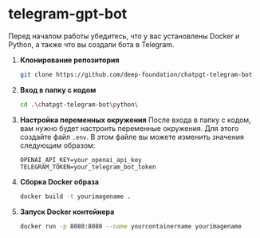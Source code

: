 # telegram-gpt-bot

Перед началом работы убедитесь, что у вас установлены Docker и Python, а также что вы создали бота в Telegram.

1. **Клонирование репозитория**
    ```bash
    git clone https://github.com/deep-foundation/chatpgt-telegram-bot 
    ```

2. **Вход в папку с кодом**
    ```bash
    cd .\chatpgt-telegram-bot\python\
    ```

3. **Настройка переменных окружения**
    После входа в папку с кодом, вам нужно будет настроить переменные окружения. Для этого создайте файл `.env`. В этом файле вы можете изменить значения следующим образом:
    ```env
    OPENAI_API_KEY=your_openai_api_key
    TELEGRAM_TOKEN=your_telegram_bot_token
    ```

4. **Сборка Docker образа**
    ```bash
    docker build -t yourimagename .
    ```

5. **Запуск Docker контейнера**
    ```bash
    docker run -p 8080:8080 --name yourcontainername yourimagename
    ```
